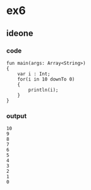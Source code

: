 # ex6
## ideone
### code
    fun main(args: Array<String>) 
    {
    	var i : Int;
    	for(i in 10 downTo 0)
    	{
    		println(i);
    	}
    }
### output

    10
    9
    8
    7
    6
    5
    4
    3
    2
    1
    0


    

